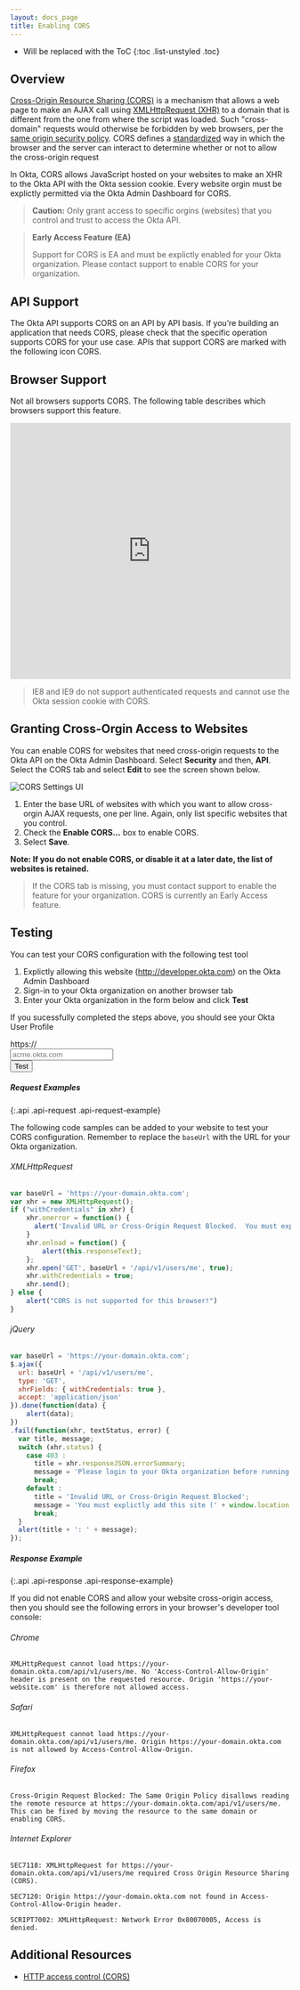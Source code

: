 ```yaml
---
layout: docs_page
title: Enabling CORS
---
```


* Will be replaced with the ToC
{:toc .list-unstyled .toc}

## Overview 

[Cross-Origin Resource Sharing (CORS)](http://en.wikipedia.org/wiki/Cross-Origin_Resource_Sharing) is a mechanism that allows a web page to make an AJAX call using [XMLHttpRequest (XHR)](http://en.wikipedia.org/wiki/XMLHttpRequest) to a domain that is  different from the one from where the script was loaded.  Such "cross-domain" requests would otherwise be forbidden by web browsers, per the [same origin security policy](http://en.wikipedia.org/wiki/Same_origin_policy).  CORS defines a [standardized](http://www.w3.org/TR/cors/) way in which the browser and the server can interact to determine whether or not to allow the cross-origin request

In Okta, CORS allows JavaScript hosted on your websites to make an XHR to the Okta API with the Okta session cookie. Every website orgin must be explictly permitted via the Okta Admin Dashboard for CORS.

> **Caution:** Only grant access to specific orgins (websites) that you control and trust to access the Okta API.

> **Early Access Feature (EA)**
> 
> Support for CORS is EA and must be explictly enabled for your Okta organization.  Please contact support to enable CORS for your organization.

## API Support

The Okta API supports CORS on an API by API basis. If you’re building an application that needs CORS, please check that the specific operation supports CORS for your use case. APIs that support CORS are marked with the following icon <span class="api-label api-label-small api-label-cors"><i class="fa fa-cloud-download"></i> CORS</span>.

## Browser Support

Not all browsers supports CORS.  The following table describes which browsers support this feature.

<iframe frameborder="0" width="100%" height="460px" src="http://caniuse.com/cors/embed/description&amp;links"></iframe>

> IE8 and IE9 do not support authenticated requests and cannot use the Okta session cookie with CORS.

## Granting Cross-Orgin Access to Websites

You can enable CORS for websites that need cross-origin requests to the Okta API on the Okta Admin Dashboard. Select **Security** and then, **API**. Select the CORS tab and select **Edit** to see the screen shown below.

![CORS Settings UI](/assets/img/okta-admin-ui-cors.png "CORS Settings UI")

1. Enter the base URL of websites with which you want to allow cross-orgin AJAX requests, one per line. Again, only list specific websites that you control.
2. Check the **Enable CORS…** box to enable CORS.
3. Select **Save**.

**Note: If you do not enable CORS, or disable it at a later date, the list of websites is retained.**

> If the CORS tab is missing, you must contact support to enable the feature for your organization.  CORS is currently an Early Access feature.

## Testing

You can test your CORS configuration with the following test tool

1. Explictly allowing this website (http://developer.okta.com) on the Okta Admin Dashboard
2. Sign-in to your Okta organization on another browser tab
3. Enter your Okta organization in the form below and click **Test**

If you sucessfully completed the steps above, you should see your Okta User Profile

<div id="cors-test">
  <form class="form-cors-test" role="form">
    <div class="form-group col-md-6">
      <div class="input-group">
        <div class="input-group-addon">https://</div>
        <input id="input-orgUrl" type="text" class="form-control" placeholder="acme.okta.com" required>
      </div>
    </div>
    <button type="button" class="btn btn-primary"><i class="fa fa-cloud-download"></i> Test</button>
  </form>
  <div id="cors-test-result" class="cors-test-result">

  </div>
</div>

##### Request Examples
{:.api .api-request .api-request-example}

The following code samples can be added to your website to test your CORS configuration.  Remember to replace the `baseUrl` with the URL for your Okta organization.

###### XMLHttpRequest

~~~ javascript
var baseUrl = 'https://your-domain.okta.com';
var xhr = new XMLHttpRequest();
if ("withCredentials" in xhr) {
    xhr.onerror = function() {
      alert('Invalid URL or Cross-Origin Request Blocked.  You must explictly add this site (' + window.location.origin + ') to the list of allowed websites in your Okta Admin Dashboard');
    }
    xhr.onload = function() {
        alert(this.responseText);
    };
    xhr.open('GET', baseUrl + '/api/v1/users/me', true);
    xhr.withCredentials = true;
    xhr.send();
} else {
    alert("CORS is not supported for this browser!")
}
~~~

###### jQuery

~~~ javascript
var baseUrl = 'https://your-domain.okta.com';
$.ajax({
  url: baseUrl + '/api/v1/users/me',
  type: 'GET',
  xhrFields: { withCredentials: true },
  accept: 'application/json'
}).done(function(data) {
    alert(data);
})
.fail(function(xhr, textStatus, error) {
  var title, message;
  switch (xhr.status) {
    case 403 :
      title = xhr.responseJSON.errorSummary;
      message = 'Please login to your Okta organization before running the test';
      break;
    default :
      title = 'Invalid URL or Cross-Origin Request Blocked';
      message = 'You must explictly add this site (' + window.location.origin + ') to the list of allowed websites in your Okta Admin Dashboard';
      break;
  }
  alert(title + ': ' + message);
});
~~~

##### Response Example
{:.api .api-response .api-response-example}

If you did not enable CORS and allow your website cross-origin access, then you should see the following errors in your browser's developer tool console:

###### Chrome

~~~
XMLHttpRequest cannot load https://your-domain.okta.com/api/v1/users/me. No 'Access-Control-Allow-Origin' header is present on the requested resource. Origin 'https://your-website.com' is therefore not allowed access.
~~~

###### Safari

~~~
XMLHttpRequest cannot load https://your-domain.okta.com/api/v1/users/me. Origin https://your-domain.okta.com is not allowed by Access-Control-Allow-Origin.
~~~

###### Firefox

~~~
Cross-Origin Request Blocked: The Same Origin Policy disallows reading the remote resource at https://your-domain.okta.com/api/v1/users/me. This can be fixed by moving the resource to the same domain or enabling CORS.
~~~

###### Internet Explorer

~~~
SEC7118: XMLHttpRequest for https://your-domain.okta.com/api/v1/users/me required Cross Origin Resource Sharing (CORS).

SEC7120: Origin https://your-domain.okta.com not found in Access-Control-Allow-Origin header. 

SCRIPT7002: XMLHttpRequest: Network Error 0x80070005, Access is denied.
~~~

## Additional Resources

- [HTTP access control (CORS)](https://developer.mozilla.org/en-US/docs/Web/HTTP/Access_control_CORS)


<script id="template-profile" type="text/template" class="template">
  <div class="panel panel-default panel-profile">
    <div class="panel-heading">
      <span class="panel-title">Profile</span>
    </div>
    <div class="panel-body">
      <div class="form-horizontal" role="form">
        <div class="form-group">
          <label class="col-sm-3 control-label">ID</label>
          <div class="col-sm-9">
            <p class="form-control-static"><%= user.id %></p>
          </div>
        </div>
        <div class="form-group">
          <label class="col-sm-3 control-label">Status</label>
          <div class="col-sm-9">
            <p class="form-control-static"><%= user.status %></p>
          </div>
        </div>            
        <div class="form-group">
          <label class="col-sm-3 control-label">Login</label>
          <div class="col-sm-9">
            <p class="form-control-static"><%= user.profile.login %></p>
          </div>
        </div>
        <div class="form-group">
          <label class="col-sm-3 control-label">Email</label>
          <div class="col-sm-9">
            <p class="form-control-static"><%= user.profile.email %></p>
          </div>
        </div>
        <div class="form-group">
          <label class="col-sm-3 control-label">First Name</label>
          <div class="col-sm-9">
            <p class="form-control-static"><%= user.profile.firstName %></p>
          </div>
        </div>
        <div class="form-group">
          <label class="col-sm-3 control-label">Last Name</label>
          <div class="col-sm-9">
            <p class="form-control-static"><%= user.profile.lastName %></p>
          </div>
        </div>
        <div class="form-group">
          <label class="col-sm-3 control-label">Mobile Phone</label>
          <div class="col-sm-9">
            <p class="form-control-static"><%= user.profile.mobilePhone %></p>
          </div>
        </div>
        <div class="form-group">
          <label class="col-sm-3 control-label">Created</label>
          <div class="col-sm-9">
            <p class="form-control-static"><%= user.created %></p>
          </div>
        </div>
        <div class="form-group">
          <label class="col-sm-3 control-label">Updated</label>
          <div class="col-sm-9">
            <p class="form-control-static"><%= user.lastUpdated %></p>
          </div>
        </div>
        <div class="form-group">
          <label class="col-sm-3 control-label">Last Login</label>
          <div class="col-sm-9">
            <p class="form-control-static"><%= user.lastLogin %></p>
          </div>
        </div>  
      </div>
    </div>
  </div>
</script>


